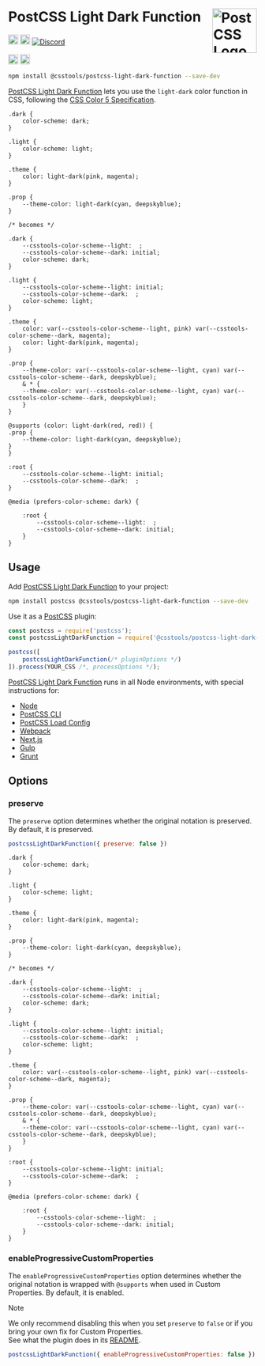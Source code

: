 # PostCSS Light Dark Function [<img src="https://postcss.github.io/postcss/logo.svg" alt="PostCSS Logo" width="90" height="90" align="right">][PostCSS]

[<img alt="npm version" src="https://img.shields.io/npm/v/@csstools/postcss-light-dark-function.svg" height="20">][npm-url] [<img alt="Build Status" src="https://github.com/csstools/postcss-plugins/workflows/test/badge.svg" height="20">][cli-url] [<img alt="Discord" src="https://shields.io/badge/Discord-5865F2?logo=discord&logoColor=white">][discord]<br><br>[<img alt="Baseline Status" src="https://cssdb.org/images/badges-baseline/light-dark-function.svg" height="20">][css-url] [<img alt="CSS Standard Status" src="https://cssdb.org/images/badges/light-dark-function.svg" height="20">][css-url] 

```bash
npm install @csstools/postcss-light-dark-function --save-dev
```

[PostCSS Light Dark Function] lets you use the `light-dark` color function in
CSS, following the [CSS Color 5 Specification].

```pcss
.dark {
	color-scheme: dark;
}

.light {
	color-scheme: light;
}

.theme {
	color: light-dark(pink, magenta);
}

.prop {
	--theme-color: light-dark(cyan, deepskyblue);
}

/* becomes */

.dark {
	--csstools-color-scheme--light:  ;
	--csstools-color-scheme--dark: initial;
	color-scheme: dark;
}

.light {
	--csstools-color-scheme--light: initial;
	--csstools-color-scheme--dark:  ;
	color-scheme: light;
}

.theme {
	color: var(--csstools-color-scheme--light, pink) var(--csstools-color-scheme--dark, magenta);
	color: light-dark(pink, magenta);
}

.prop {
	--theme-color: var(--csstools-color-scheme--light, cyan) var(--csstools-color-scheme--dark, deepskyblue);
	& * {
	--theme-color: var(--csstools-color-scheme--light, cyan) var(--csstools-color-scheme--dark, deepskyblue);
	}
}

@supports (color: light-dark(red, red)) {
.prop {
	--theme-color: light-dark(cyan, deepskyblue);
}
}

:root {
	--csstools-color-scheme--light: initial;
	--csstools-color-scheme--dark:  ;
}

@media (prefers-color-scheme: dark) {

	:root {
		--csstools-color-scheme--light:  ;
		--csstools-color-scheme--dark: initial;
	}
}
```

## Usage

Add [PostCSS Light Dark Function] to your project:

```bash
npm install postcss @csstools/postcss-light-dark-function --save-dev
```

Use it as a [PostCSS] plugin:

```js
const postcss = require('postcss');
const postcssLightDarkFunction = require('@csstools/postcss-light-dark-function');

postcss([
	postcssLightDarkFunction(/* pluginOptions */)
]).process(YOUR_CSS /*, processOptions */);
```

[PostCSS Light Dark Function] runs in all Node environments, with special
instructions for:

- [Node](INSTALL.md#node)
- [PostCSS CLI](INSTALL.md#postcss-cli)
- [PostCSS Load Config](INSTALL.md#postcss-load-config)
- [Webpack](INSTALL.md#webpack)
- [Next.js](INSTALL.md#nextjs)
- [Gulp](INSTALL.md#gulp)
- [Grunt](INSTALL.md#grunt)

## Options

### preserve

The `preserve` option determines whether the original notation
is preserved. By default, it is preserved.

```js
postcssLightDarkFunction({ preserve: false })
```

```pcss
.dark {
	color-scheme: dark;
}

.light {
	color-scheme: light;
}

.theme {
	color: light-dark(pink, magenta);
}

.prop {
	--theme-color: light-dark(cyan, deepskyblue);
}

/* becomes */

.dark {
	--csstools-color-scheme--light:  ;
	--csstools-color-scheme--dark: initial;
	color-scheme: dark;
}

.light {
	--csstools-color-scheme--light: initial;
	--csstools-color-scheme--dark:  ;
	color-scheme: light;
}

.theme {
	color: var(--csstools-color-scheme--light, pink) var(--csstools-color-scheme--dark, magenta);
}

.prop {
	--theme-color: var(--csstools-color-scheme--light, cyan) var(--csstools-color-scheme--dark, deepskyblue);
	& * {
	--theme-color: var(--csstools-color-scheme--light, cyan) var(--csstools-color-scheme--dark, deepskyblue);
	}
}

:root {
	--csstools-color-scheme--light: initial;
	--csstools-color-scheme--dark:  ;
}

@media (prefers-color-scheme: dark) {

	:root {
		--csstools-color-scheme--light:  ;
		--csstools-color-scheme--dark: initial;
	}
}
```

### enableProgressiveCustomProperties

The `enableProgressiveCustomProperties` option determines whether the original notation
is wrapped with `@supports` when used in Custom Properties. By default, it is enabled.

> [!NOTE]
> We only recommend disabling this when you set `preserve` to `false` or if you bring your own fix for Custom Properties.  
> See what the plugin does in its [README](https://github.com/csstools/postcss-plugins/tree/main/plugins/postcss-progressive-custom-properties#readme).

```js
postcssLightDarkFunction({ enableProgressiveCustomProperties: false })
```

[cli-url]: https://github.com/csstools/postcss-plugins/actions/workflows/test.yml?query=workflow/test
[css-url]: https://cssdb.org/#light-dark-function
[discord]: https://discord.gg/bUadyRwkJS
[npm-url]: https://www.npmjs.com/package/@csstools/postcss-light-dark-function

[PostCSS]: https://github.com/postcss/postcss
[PostCSS Light Dark Function]: https://github.com/csstools/postcss-plugins/tree/main/plugins/postcss-light-dark-function
[CSS Color 5 Specification]: https://drafts.csswg.org/css-color-5/#light-dark
